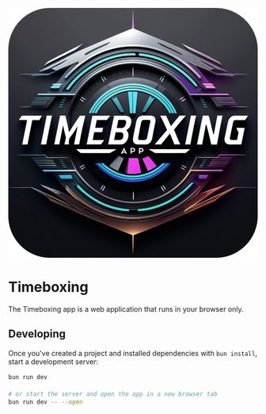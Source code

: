 <p align="center">
  <img src="./static/timeboxing-logo.png" alt="Timeboxing Logo" />
</p>

# Timeboxing

The Timeboxing app is a web application that runs in your browser only.

## Developing

Once you've created a project and installed dependencies with `bun install`, start a development server:

```bash
bun run dev

# or start the server and open the app in a new browser tab
bun run dev -- --open
